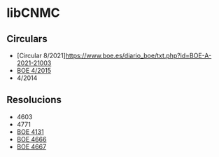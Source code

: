 libCNMC
=======

Circulars
---------
  * [Circular 8/2021]https://www.boe.es/diario_boe/txt.php?id=BOE-A-2021-21003
  * [BOE 4/2015](https://www.boe.es/diario_boe/txt.php?id=BOE-A-2015-8624)
  * 4/2014 

Resolucions
-----------

  * 4603
  * 4771
  * [BOE 4131](https://www.boe.es/boe/dias/2016/04/29/pdfs/BOE-A-2016-4131.pdf)
  * [BOE 4666](http://www.boe.es/boe/dias/2017/04/28/pdfs/BOE-A-2017-4666.pdf)
  * [BOE 4667](https://www.boe.es/boe/dias/2017/04/28/pdfs/BOE-A-2017-4667.pdf)
